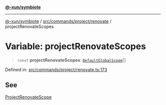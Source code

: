 [**@-xun/symbiote**](../../../../../README.md)

***

[@-xun/symbiote](../../../../../README.md) / [src/commands/project/renovate](../README.md) / projectRenovateScopes

# Variable: projectRenovateScopes

> `const` **projectRenovateScopes**: [`DefaultGlobalScope`](../../../../configure/enumerations/DefaultGlobalScope.md)[]

Defined in: [src/commands/project/renovate.ts:173](https://github.com/Xunnamius/symbiote/blob/3b6f45301765b7eab22ef0b67ed645f03c5935c3/src/commands/project/renovate.ts#L173)

## See

[ProjectRenovateScope](../../../../configure/enumerations/DefaultGlobalScope.md)
